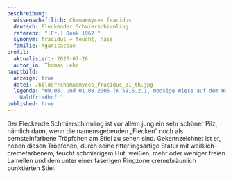 ```yaml
---
beschreibung:
  wissenschaftlich: Chamaemyces fracidus
  deutsch: Fleckender Schmierschirmling
  referenz: "(Fr.) Donk 1962 "
  synonym: fracidus = feucht, nass
  familie: Agaricaceae
profil:
  aktualisiert: 2020-07-26
  autor_in: Thomas Lehr
hauptbild:
  anzeige: true
  datei: /bilder/chamaemyces_fracidus_01_th.jpg
  legende: "09.08. und 01.09.2005 TK 5916.2.1, moosige Wiese auf dem Hofheimer
    Waldfriedhof "
published: true
---
```

Der Fleckende Schmierschirmling ist vor allem jung ein sehr schöner Pilz, nämlich dann, wenn die namensgebenden „Flecken“ noch als bernsteinfarbene Tröpfchen am Stiel zu sehen sind. Gekennzeichnet ist er, neben diesen Tröpfchen, durch seine ritterlingsartige Statur mit weißlich-cremefarbenem, feucht schmierigem Hut, weißen, mehr oder weniger freien Lamellen und dem unter einer faserigen Ringzone cremebräunlich punktierten Stiel.